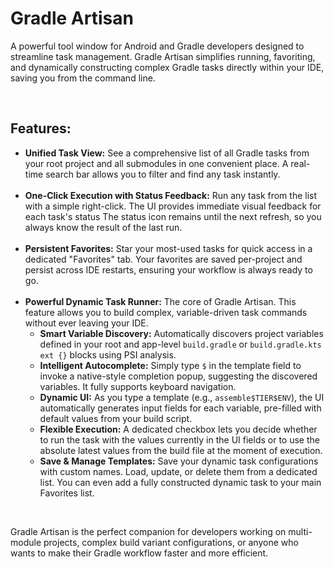 
<h1>Gradle Artisan</h1>
<p>
  A powerful tool window for Android and Gradle developers designed to streamline task management. Gradle Artisan simplifies running, favoriting, and dynamically constructing complex Gradle tasks directly within your IDE, saving you from the command line.
</p>
<br/>
<h2>Features:</h2>
<ul>
  <li>
    <b>Unified Task View:</b> See a comprehensive list of all Gradle tasks from your root project and all submodules in one convenient place. A real-time search bar allows you to filter and find any task instantly.
  </li>
  <br/>
  <li>
    <b>One-Click Execution with Status Feedback:</b> Run any task from the list with a simple right-click. The UI provides immediate visual feedback for each task's status
    The status icon remains until the next refresh, so you always know the result of the last run.
  </li>
  <br/>
  <li>
    <b>Persistent Favorites:</b> Star your most-used tasks for quick access in a dedicated "Favorites" tab. Your favorites are saved per-project and persist across IDE restarts, ensuring your workflow is always ready to go.
  </li>
  <br/>
  <li>
    <b>Powerful Dynamic Task Runner:</b> The core of Gradle Artisan. This feature allows you to build complex, variable-driven task commands without ever leaving your IDE.
    <ul>
      <li><b>Smart Variable Discovery:</b> Automatically discovers project variables defined in your root and app-level <code>build.gradle</code> or <code>build.gradle.kts</code> <code>ext {}</code> blocks using PSI analysis.</li>
      <li><b>Intelligent Autocomplete:</b> Simply type <code>$</code> in the template field to invoke a native-style completion popup, suggesting the discovered variables. It fully supports keyboard navigation.</li>
      <li><b>Dynamic UI:</b> As you type a template (e.g., <code>assemble$TIER$ENV</code>), the UI automatically generates input fields for each variable, pre-filled with default values from your build script.</li>
      <li><b>Flexible Execution:</b> A dedicated checkbox lets you decide whether to run the task with the values currently in the UI fields or to use the absolute latest values from the build file at the moment of execution.</li>
      <li><b>Save & Manage Templates:</b> Save your dynamic task configurations with custom names. Load, update, or delete them from a dedicated list. You can even add a fully constructed dynamic task to your main Favorites list.</li>
    </ul>
  </li>
</ul>
<br/>
<p>
  Gradle Artisan is the perfect companion for developers working on multi-module projects, complex build variant configurations, or anyone who wants to make their Gradle workflow faster and more efficient.
</p>
